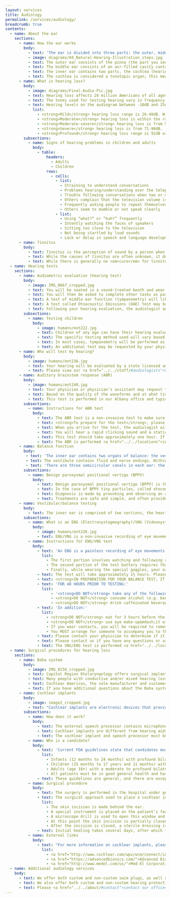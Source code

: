 ```yaml
---
layout: services
title: Audiology
permalink: /services/audiology/
breadcrumb: true
contents:
  - name: About the ear
    sections:
      - name: How the ear works
        body:
          - text: 'The ear is divided into three parts: the outer, middle, and inner ear. Each part performs an important function in the hearing process.'
          - image: diagrams/04_Natural-Hearing-Illustration_steps.jpg
          - text: The outer ear consists of the pinna (the part you see on the outside) and the ear canal. The outer ear serves to collect sound and funnel it to the middle ear. The tympanic membrane (eardrum) divides the outer from the middle ear. When sounds reach the eardrum, it to vibrates.
          - text: The middle ear consists of an air-filled cavity containing the three middle ear bones, called ossicles. These three bones are the malleus, incus, and stapes. The ossicles are connected and move together in a lever action to amplify sounds. The vibration of the eardrum moves these bones, which are also connected to the inner ear by the stapes.
          - text: The inner ear contains two parts, the cochlea (hearing part) and the vestibular (balance) part. The cochlea is a fluid filled organ that contains tiny hair cells. When the stapes moves, it puts the fluid in the cochlea in motion. The motion of this fluid stimulates the cochlea's hair cells at particular points, which stimulates nerve endings and converts the signal into an electrical impulse. The nerves transmit these impulses to the brain via the acoustic nerve. The brain interprets these signals as sound.
          - text: The cochlea is considered a tonotopic organ; this means that it consists of pitch-specific regions. Depending on where within the cochlea the stimulation occurs, a person will perceive different sounds.'
      - name: What is hearing loss?
        body:
          - image: diagrams/Final-Audio-Pic.jpg
          - text: Hearing loss affects 28 million Americans of all ages. It is categorized by the degree of loss, which can be mild, moderate, moderate-severe, severe, or profound. These categories are typically used to describe the amount of hearing loss in each frequency (pitch) region.
          - text: The tones used for testing hearing vary in frequency (Hertz or Hz) and intensity (decibels or dB). The softest level or intensity of sound that you respond to at each frequency (pitch) is referred to as a threshold. Threshold results are plotted on a graph called an audiogram.
          - text: Hearing levels on the audiogram between -10dB and 25dB are considered to be within the range of normal hearing. Someone with thresholds within normal range should be able to hear all speech sounds and most environmental sounds without much difficulty, especially when it is quiet.
            list:
              - <strong>Mild</strong> hearing loss range is 26-40dB. With hearing at this level, a person will only hear some of the speech sounds when spoken at a normal conversational volume. Many of the speech sounds will be missed if whispered or if background noise is present.
              - <strong>Moderate</strong> hearing loss is within the range of 41-55dB. A hearing loss of this level will result in most speech sounds being missed when spoken at a normal conversational volume.
              - <strong>Moderate-severe</strong> hearing loss is from 56-70dB, and results in the inability to hear <strong>any</strong> speech sounds when spoken at a normal conversational level.  Many sounds will missed when shouted as well.
              - <strong>Severe</strong> hearing loss is from 71-90dB.  Persons with this degree of hearing loss will not hear any speech sounds, and few environmental sounds, without amplification.
              - <strong>Profound</strong> hearing loss range is 91dB or more. At this level, a person will not hear speech sounds and very little environmental sounds, even with traditional amplification.
        subsections:
          - name: Signs of hearing problems in children and adults
            body:
              - table:
                  headers:
                    - Adults
                    - Children
                  rows:
                    - cells:
                      - list:
                        - Straining to understand conversations
                        - Problems hearing/understanding over the telephone
                        - Trouble following conversations when two or more people are talking at the same time
                        - Others complain that the television volume is up too high
                        - Frequently asking people to repeat themselves
                        - Others seem to mumble or not speak clearly
                      - list:
                        - Using “what?” or “huh?” frequently
                        - Intently watching the faces of speakers
                        - Sitting too close to the television
                        - Not being startled by loud sounds
                        - Lack or delay in speech and language development
      - name: Tinnitus
        body:
          - text: Tinnitus is the perception of sound by a person when no external sound source is present. It can be perceived/heard in one or both ears, or somewhere in the head (not localized to a specific ear). It is often described as a ringing or buzzing sound, but other descriptions include hissing, chirping, clicking, whistling, roaring, or crickets. It is estimated that 40-50 million Americans have some degree of tinnitus. Roughly 75% of those with tinnitus are not significantly bothered by it, while the other 25% are bothered enough to seek medical treatment.
          - text: While the causes of tinnitus are often unknown, it does tend to occur with hearing loss, and with damage to the inner ear that may not have yet manifested as hearing loss. It frequently can occur as a result of loud noise exposure, such as a gun blast or a loud concert. Many medications and medical conditions have a possible side effect of tinnitus that can be either temporary or permanent. Additionally, there are several medical conditions whose symptoms include tinnitus&mdash;that is, tinnitus may be an early sign of a problem. If you suffer from tinnitus, it is important that you discuss it with your medical professional to rule out any possible treatable sources.
          - text: While there is generally no <em>cure</em> for tinnitus, there are many treatments available. Please speak to your medical professional before trying any treatment. For more information on tinnitus, please visit the <a href="http://www.ata.org/">American Tinnitus Association</a>.
  - name: Hearing tests
    sections:
      - name: Audiometric evaluation (hearing test)
        body:
          - image: IMG_0067_cropped.jpg
          - text: You will be seated in a sound-treated booth and wear headphones or small insert earphones. You will be instructed to indicate repeatedly, by raising your hand or pushing a button, whether you hear a sound/beep/tone in your ear. The sounds will vary by pitch (frequency) and by loudness (intensity). Using this method, the audiologist is able to establish the softest level of sound you are able to hear (threshold). The threshold at each frequency is recorded on a graph called an audiogram.
          - text: You will then be asked to complete other tasks as part of the evaluation, including repeating words at soft and comfortable listening levels to determine your speech understanding. Bone conduction testing will be performed using a special headphone that is placed behind the ear. Thresholds for tones/beeps will be determined using the same methods as with standard headphones. This test assesses the function of the inner ear bypassing the effects of outer or middle ear problems, such as fluid. These results are used to determine the type of hearing loss (conductive vs. sensorineural vs. mixed).
          - text: A test of middle ear function (tympanometry) will likely be conducted. This test requires a small, soft probe tip to be inserted into the outer portion of the ear canal. You will feel a slight pressure change in your ear while this is being performed. You are not required to do anything during this test other than to sit very quietly. This test measures how well the eardrum (tympanic membrane) moves in response to slight pressure change, and the results are printed on a graph called a tympanogram. This test is very sensitive in detecting anything that may inhibit normal movement of the eardrum, such as fluid, infection, Eustachian tube dysfunction, or perforation. In addition to the pressure test, additional tests may be performed to assess the function of the muscles and nerves within the ear. These tests use the same probe tip inserted into the outer portion of the ear canal, but this time will produce some loud tones. With this test as well, you are asked to sit very quietly and do not need to respond to the tones.
          - text: A test called Otoacoustic Emissions (OAE) test may be performed during your visit. This test is used to assess the health and function on the inner ear (nerve fibers called hair cells). This is a fast, simple, and painless procedure. The test entails placing a small foam earplug into the outer portion of the ear canal. This foam plug contains a probe tip that will produce a series of sounds and record the ear’s response to these sounds. You do not need to respond in any way to these sounds, but it is necessary that you be very quiet for this test.
          - text: Following your hearing evaluation, the audiologist and/or physician will explain the results. They will identify the type and degree of hearing loss, if any, and will make recommendations to you based on those results.
        subsections:
          - name: Testing children
            body:
              - image: humans/ent222.jpg
              - text: Children of any age can have their hearing evaluated. Older children (5 years and older) can be tested in the same manner as adults. Children between the ages of 2 and 5 will be asked to place a block or ball into a basket when they hear a sound (conditioned play), rather than raise their hand. Children under the age of 2 will likely be testing using a method referred to as Visual Reinforced Audiometry (VRA) or Conditioned Oriented Response (COR) testing. This involves the child sitting on the parent’s lap in the middle of the sound booth. Sounds will be presented through speakers placed on either side of the room. The child will be conditioned to look towards the sound when it is heard and this action will be reinforced by a toy lighting up as a reward. This method will be used to assess hearing at several frequencies (pitches) and for speech awareness.
              - text: The specific testing method used will vary based upon the child’s age, cognitive ability, and cooperation level (i.e. if a 3 year old child will not wear headphones, they may be tested using a “younger” level test).
              - text: In most cases, tympanometry will be performed as well. The instructions for a child tympanometry are the same as above. An OAE test may also be performed on children.
              - text: An additional test may be requested by your physician, particularly if results are questionable, or if the child is not able to cooperate for traditional testing. This test is referred to by several names, including ABR (Auditory Brainstem Response), BSER (Brainstem Evoked Response), and BAER (Brainstem Auditory Evoked Response). This is a non-invasive test, but for some children may require sedation.
      - name: Who will test my hearing?
        body:
          - image: humans/ent236.jpg
          - text: Your hearing will be evaluated by a state licensed and nationally certified (by the American Speech-Language-Hearing Association) audiologist. An audiologist is a professional who evaluates, diagnoses, and provides prevention and rehabilitation to individuals with hearing loss and balance problems. Audiologists must have received a master’s and/or doctoral degree from an accredited university graduate program. In addition, they must complete a fellowship year of supervised clinical experience and must be licensed by the state in which they work. In order to maintain both New York State licensure and national certification, audiologists must complete annual, ongoing continuing education.
          - text: Please view our <a href="../../staff/#audiologists">Staff page</a> for detailed information.
      - name: Auditory brainstem response (ABR)
        body:
          - image: humans/ent240.jpg
          - text: Your physician or physician’s assistant may request that you have an Auditory Brainstem Response (ABR) test. ABR testing measures the neural activity that occurs when the auditory system is stimulated. Sound normally travels from the beginning of your ear up to the auditory cortex in the brainstem. The nerves in the body responsible for responding to sound stimuli will be activated, and electrodes placed on your skin during the test record this neural activity. This neural response is represented by a series of waves that the audiologist can see on a computer screen.
          - text: Based on the quality of the waveforms and at what time interval they occur within, the audiologist will determine the test results to be normal, abnormal or inconclusive. The ABR test is typically recommended if there is suspicion that a growth may be present in the auditory system. On some occasions, a threshold ABR may be utilized if results from the hearing test (audiogram) are not reliable.
          - text: This test is performed in our Albany office and typically lasts about one hour (occasionally, a person may be scheduled for a “threshold ABR” which could take upwards of two hours). The test itself typically lasts 20 to 45 minutes while the remainder of the hour allows for time to set up the test and possibly go over the results. This test is scheduled by appointment only.
        subsections:
          - name: Instructions for ABR test
            body:
              - text: The ABR test is a non-invasive test to make sure that the auditory nerve (the nerve for hearing) is spontaneously sending impulses to the brain as a person detects sound. This test has several names, including brainstem evoked response (BSER), brainstem auditory evoked response (BAER).
              - text: <strong>To prepare for the test</strong>, please remove any make-up from the forehead and/or earrings from your earlobes prior to the test. It is also helpful if you avoid caffeinated beverages the day of the test.
              - text: When you arrive for the test, the audiologist will scrub the skin on your forehead and behind each ear lobe to remove oils, dead skin cells, etc. from your skin. Electrodes are placed on these sites and earphones are placed in each ear canal. You will be asked to lie down and keep your eyes closed for the entire test.
              - text: You will hear a rapid clicking sound and a static noise in each ear throughout the majority of the test. You do not need to respond to any sounds during the test and you will be encouraged to relax and remain still.
              - text: This test should take approximately one hour. If you are unable to keep this appointment, please notify our office as soon as possible. The practice reserves the right to charge patients for the visit if this specialized test is cancelled within 48 hours of your appointment or if a patient does not show for an appointment.
              - text: The ABR is performed <a href="../../locations">in our Albany office</a> only.
      - name: Balance function
        body:
         - text: 'The inner ear contains two organs of balance: the vestibule (which consists of the utricle and saccule) and the semicircular canals. The organs of the vestibule are responsible for the sensation of gravity. The semicircular canals provide information on head rotation.'
         - text: The vestibule contains fluid and nerve endings. Within the fluid are calcium particles that have a greater density relative to the fluid that they are immersed in. This causes the particles to “fall” because of the effects of gravity. As the head moves the particles exert pressure on the nerve endings, sending signals to the brain about head position relative to gravity.
         - text: 'There are three semicircular canals in each ear: the superior, lateral, and posterior semicircular canals. These are at roughly right angles to each other, each one corresponding to one dimension in three dimensional space. The canals are filled with a fluid called endolymph. As the head turns the endolymph rotates within the canal and stimulates nerve endings within the end of the canal. These nerve endings then send information to the brain about how quickly and in what direction the head is moving. The fluid in the lateral semicircular canal can be artificially stimulated as part of the caloric test of the ENG/VNG test battery in order to help diagnose balance problems.'
        subsections:
          - name: Benign paroxysmal positional vertigo (BPPV)
            body:
              - text: Benign paroxysmal positional vertigo (BPPV) is the most common form of peripheral vestibular disorders. It is most commonly characterized by episodic vertigo that is often provoked by specific head movements. BPPV typically occurs spontaneously, but can follow head trauma or labyrinthitis.
              - text: In the case of BPPV tiny particles, called otoconia, are floating in the fluid within the canals. When the head is moved it causes the particles to move as well, and stimulate receptor cells inappropriately or disproportionally. This causes vertigo.
              - text: Diagnosis is made by provoking and observing an abnormal nystagmus response of the semicircular canals. This can sometimes be done with a simple in test in the office. More complicated cases may require a more technical and diagnostic exam to be performed called an ENG. This test may also be necessary to determine the type of BPPV. Spontaneous remission of BPPV is common, but if it persists treatment is often necessary.
              - text: Treatments are safe and simple, and often provide immediate relief of symptoms. There are several simple maneuvers that can be done by your physician in the office to try to reposition those particles. The goal of these maneuvers is to prevent the particles from freely moving within fluid in the canals.
      - name: Vestibular/balance testing
        body:
          - text: The inner ear is comprised of two sections, the hearing portion (cochlea) and the balance portion (semicircular canals and vestibule). The semicircular canals and vestibule are sensitive to head movement and rotation as well as gravity. The interaction of these, along with our eyes and sense of touch, gives us our understanding of where we are and what positions we are in. When any of these components are not functioning properly, it can result in vertigo (spinning sensation), dizziness (off-balance), or a feeling of lightheadedness. There is a connection between the balance portion of the inner ear and the eyes and eye muscles. When dizziness occurs, a specific type of eye movement, called nystagmus, often results. Vestibular/balance testing records and measures these eye movements to assess the status of the vestibular system.
        subsections:
          - name: What is an ENG (Electronystagmography)/VNG (Videonystagmography)?
            body:
              - image: humans/ent226.jpg
              - text: ENG/VNG is a non-invasive recording of eye movements to assess the vestibular/balance system. ENG uses recording electrodes placed on the forehead and around the eyes and measures changes in electrical potentials that occur when the eye muscles move the eyes. A newer system, often referred to as VNG, uses infrared video cameras, rather than electrodes, to record these eye movements. The VNG system allows for more precise measurements than the traditional electrode ENG’s. Capital Region Otolaryngology has been using a VNG system since 1998.
          - name: Instructions for ENG/VNG test
            body:
              - text: 'An ENG is a painless recording of eye movements to investigate possible sources of dizziness/vertigo. The ENG/VNG test battery is composed of three sections:'
                list:
                  - The first portion involves watching and following a series of lights/dots as they move in different patterns. During this test, infrared video cameras will record your eye movements. The computer, along with the audiologist, will analyze these movements.
                  - The second portion of the test battery requires that you wear a special set of goggles that also contain infrared cameras. During these tests, you will be asked to place your head and body into different positions while lying on an examination table. Again, the cameras will record eye movements, which are analyzed by the audiologist.
                  - Finally, while wearing the special goggles, your ears will be irrigated with cool and warm water. As a result of this test you will likely feel some dizziness. This feeling only lasts a few minutes, but gives us a great deal of information about your vestibular system. As in the early sections, the cameras will record eye movements and the results are analyzed to determine if each ear’s vestibular system is functioning properly.
              - text: The test will take approximately 1½ hours. Please allow yourself sufficient time.
              - text: <strong>IN PREPARATION FOR YOUR BALANCE TEST, IT IS REQUIRED THAT YOU FOLLOW THESE INSTRUCTIONS OR THE TEST CAN NOT BE PERFORMED.</strong>
              - text: 'FOR 48 HOURS PRIOR TO TESTING:'
                list:
                    - '<strong>DO NOT</strong> take any of the following types of medication: anti-dizziness, anti-depressant, anti-histamine (allergy), cold medicine, diuretics (“water pills”), tranquilizers or sedatives, or narcotics of any kind, including codeine.'
                    - <strong>DO NOT</strong> consume alcohol (e.g. beer, wine, liquor).
                    - <strong>DO NOT</strong> drink caffeinated beverages.
              - text: 'In addition:'
                list:
                  - <strong>DO NOT</strong> eat for 3 hours before the examination is scheduled.
                  - <strong>DO NOT</strong> use eye make-up&mdash;it will interfere with the test recording. You may apply it after the test is completed.
                  - If you wear contacts, you will be required to remove them prior to testing.
                  - You MUST arrange for someone to accompany you to the test to drive you home. Although you should leave the test feeling the same way as you entered, it is likely that you will become dizzy during the test.
              - text: Please contact your physician to determine if it is medically safe for you to be off of your medications for the 48-hour period.
              - text: Please contact us if you have any questions or are unsure of any medications you are currently taking.
              - text: The VNG/ENG test is performed <a href="../../locations">in our Albany office</a> only.
  - name: Surgical procedures for hearing loss
    sections:
      - name: Baha system
        body:
          - image: IMG_0150_cropped.jpg
          - text: Capital Region Otolaryngology offers surgical implantation of the Baha System from Cochlear Americas and has done so since 2002. The Baha System from Cochlear Americas is a surgically implanted system designed to assist those with two distinct types of hearing loss. This system takes advantage of the natural processes of bone conduction to deliver speech and environmental sounds to the cochlea(s) in the inner ear. A titanium post and abutment are surgically placed in the skull bone behind the ear. Approximately 3 months after this outpatient surgical procedure, an external sound processor can be snapped to the abutment. This device detects sound through its microphone. The sound bypasses the outer and middle ear structures and travels to the better-functioning cochlea(s) to be recognized and interpreted in the areas of the brain responsible for processing sound. No part of this system is placed in the ear canal.
          - text: Many people with conductive and/or mixed hearing losses as well as those with single-sided deafness are unable to benefit from traditional amplification in the form of hearing aids, but they can benefit from the Baha System. Causes of conductive or mixed hearing losses include chronic ear infections, otosclerosis and congenital anomalies or syndromes. For example, there may be an absence of the ear canal structure due to a congenital anomaly or an enlarged mastoid cavity and chronic ear drainage related to chronic middle ear infections. Causes of single-sided deafness, where one ear hears within normal limits while the other ear has no useable hearing, include sudden hearing loss, vestibular schwanomma removal and viruses. These individuals characteristically have not been able to derive benefit from a CROS hearing aid, an air conduction hearing aid designed for this type of hearing loss.
          - text: Cochlear Americas, the sole manufacturer and customer support center for the Baha system, provides a thorough overview of the Baha system at <a href="http://http://www.cochlear.com/wps/wcm/connect/us/home/baha5">their website</a>.
          - text: If you have additional questions about the Baha system or you wish to schedule an appointment to discuss this as a treatment option, please <a href="../../about/#contact">contact our office at these phone numbers</a> or at <a href="mailto:audiology@capitaloto.com">audiology@capitaloto.com</a>.
      - name: Cochlear implants
        body:
          - image: image2_cropped.jpg
          - text: "Cochlear implants are electronic devices that provide sound information to individuals with severe to profound hearing loss. A cochlear implant is a surgically implanted device for those with too much hearing loss to benefit from the use of hearing aids. The cochlear implant system consists of two parts: an internal portion and an external portion. The internal portion is surgically implanted under the skin, behind the ear. It consists of a receiver and an electrode array. The electrode array is inserted through the skull and middle ear into the cochlea (inner ear). The external portion of the system consist of a speech processor that is worn behind the ear and resembles a hearing aid, and a transmitting coil that attaches to the head by magnets near the speech processor. A cochlear implant bypasses the damaged parts of the auditory system and stimulates the auditory (hearing) nerve directly with electrical impulses."
        subsections:
          - name: How does it work?
            body:
              - text: The external speech processor contains microphones that pick up sounds. The processor then analyzes and converts these sounds into special codes. These codes are sent to the transmitting coil and through the skin to the implant. The internal implant receives these codes and coverts the signal to an electrical impulse. These electrical impulses are sent through the electrode array and stimulate the hearing nerves at specific locations. The auditory nerve picks up these signals and sends them to the brain where they are interpreted as sound.
              - text: Cochlear implants are different from hearing aids. Hearing aids simply amplify sounds. A person with severe to profound hearing loss is not able to process this louder sound normally because it is still going through the damaged part of the inner ear. A cochlear implant does not make sounds louder. It bypasses the damaged parts of the inner ear and sends electrical signals directly to the auditory nerve.
              - text: The cochlear implant and speech processor must be programmed by a trained audiologist. This is done several weeks after the surgery, and on an ongoing basis. During a programming session the electrodes are tested to make sure they are functioning properly and measurements are made as to how much electrical stimulation is needed on each electrode for the patient to perceive it as sound. Programs, called maps, are then developed, and multiple maps can be made for different types of listening situations. The amount of electrical stimulation that is required can change over time, requiring re-programming of the processor.
          - name: Who is a candidate?
            body:
              - text: 'Current FDA guidelines state that candidates must meet the follow general criteria:'
                list:
                  - Infants (12 months to 24 months) with profound bilateral sensorineural hearing loss, and a lack of progress in the development of auditory skills
                  - Children (25 months to 17 years and 11 months) with severe to profound bilateral sensorineural hearing loss, with poor speech understanding, and a lack of progress in the development of auditory skills
                  - Adults (age 18+) with a moderate to profound bilateral sensorineural hearing loss, with poor speech understanding even with appropriately fit hearing aids
                  - All patients must be in good general health and have no medical contraindications.
              - text: These guidelines are general, and there are exceptions, as well as more specific criteria to determine candidacy. To determine if you are a candidate, please <a href="../../about/#contact">call to schedule an appointment</a>.
          - name: Surgical procedure
            body:
              - text: The surgery is performed in the hospital under general anesthesia. The procedure takes approximately three hours. Patients are generally able to go home the same day as surgery (outpatient surgery), but do occasionally stay overnight.
              - text: The surgical approach used to place a cochlear implant is similar to the surgery that is done for chronic ear infections.
                list:
                  - The skin incision is made behind the ear.
                  - A special instrument is placed on the patient’s face to monitor the facial nerve. The mastoid bone (bone behind the ear) is then removed with a high speed surgical drill. An area of bone above the ear is also removed in order to make room for the internal receiver of the cochlear implant. An area called the facial recess is then uncovered to reveal an area of the inner ear called the round window.
                  - A microscope drill is used to open this window and enter the cochlea. The electrode is then inserted through the facial recess into the round window and into the cochlea. The surgeon uses both visual and tactile information to ensure that the electrode is in proper position and that a full insertion of all electrodes has been achieved. The round window and facial recess are then packed with a small plug of muscle to insure that the electrode array stays in place.
                  - At this point the skin incision is partially closed to allow the surgical and audiologic team to test the implant. In the unlikely event that a problem with the implant or its placement is detected, it can be remedied.
                  - After the incision is closed, a sterile dressing is placed in the incision, and the patient is taken to recovery.
              - text: Initial healing takes several days, after which the patient is allowed to get the incision wet. Full healing takes several weeks to months. Initial programming of the implant takes place 4-6 weeks after surgery.
          - name: External links
            body:
              - text: "For more information on cochlear implants, please visit the manufacturers’ websites:"
                list:
                  - <a href="http://www.cochlear.com/wps/wcm/connect/intl/home">Cochlear Corporation</a>
                  - <a href="https://advancedbionics.com/">Advanced Bionics Corporation</a>
                  - <a href="http://www.medel.com/us/">Med-El Corporation</a>
  - name: Additional audiology services
    body:
      - text: We offer both custom and non-custom swim plugs, as well as other products to reduce water in the ear when swimming and bathing.
      - text: We also offer both custom and non-custom hearing protection. These are available for general noise protection as well as for musicians and those that enjoy loud music venues but wish to protect their hearing.
      - text: Please <a href="../../about/#contact">contact our office</a> and ask to speak with an audiologist for more information on these products.
---
```

